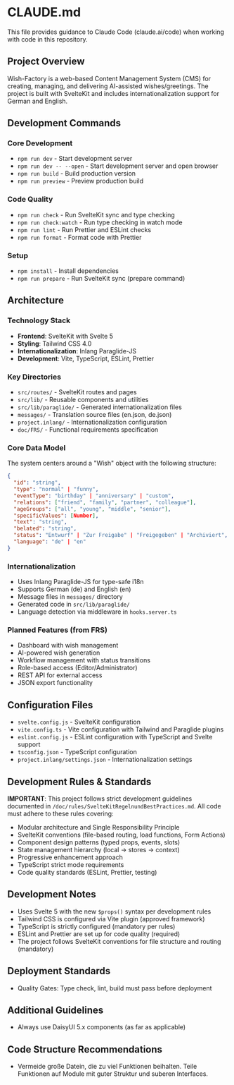 # CLAUDE.md

This file provides guidance to Claude Code (claude.ai/code) when working with code in this repository.

## Project Overview

Wish-Factory is a web-based Content Management System (CMS) for creating, managing, and delivering AI-assisted wishes/greetings. The project is built with SvelteKit and includes internationalization support for German and English.

## Development Commands

### Core Development

- `npm run dev` - Start development server
- `npm run dev -- --open` - Start development server and open browser
- `npm run build` - Build production version
- `npm run preview` - Preview production build

### Code Quality

- `npm run check` - Run SvelteKit sync and type checking
- `npm run check:watch` - Run type checking in watch mode
- `npm run lint` - Run Prettier and ESLint checks
- `npm run format` - Format code with Prettier

### Setup

- `npm install` - Install dependencies
- `npm run prepare` - Run SvelteKit sync (prepare command)

## Architecture

### Technology Stack

- **Frontend**: SvelteKit with Svelte 5
- **Styling**: Tailwind CSS 4.0
- **Internationalization**: Inlang Paraglide-JS
- **Development**: Vite, TypeScript, ESLint, Prettier

### Key Directories

- `src/routes/` - SvelteKit routes and pages
- `src/lib/` - Reusable components and utilities
- `src/lib/paraglide/` - Generated internationalization files
- `messages/` - Translation source files (en.json, de.json)
- `project.inlang/` - Internationalization configuration
- `doc/FRS/` - Functional requirements specification

### Core Data Model

The system centers around a "Wish" object with the following structure:

```json
{
  "id": "string",
  "type": "normal" | "funny",
  "eventType": "birthday" | "anniversary" | "custom",
  "relations": ["friend", "family", "partner", "colleague"],
  "ageGroups": ["all", "young", "middle", "senior"],
  "specificValues": [Number],
  "text": "string",
  "belated": "string",
  "status": "Entwurf" | "Zur Freigabe" | "Freigegeben" | "Archiviert",
  "language": "de" | "en"
}
```

### Internationalization

- Uses Inlang Paraglide-JS for type-safe i18n
- Supports German (de) and English (en)
- Message files in `messages/` directory
- Generated code in `src/lib/paraglide/`
- Language detection via middleware in `hooks.server.ts`

### Planned Features (from FRS)

- Dashboard with wish management
- AI-powered wish generation
- Workflow management with status transitions
- Role-based access (Editor/Administrator)
- REST API for external access
- JSON export functionality

## Configuration Files

- `svelte.config.js` - SvelteKit configuration
- `vite.config.ts` - Vite configuration with Tailwind and Paraglide plugins
- `eslint.config.js` - ESLint configuration with TypeScript and Svelte support
- `tsconfig.json` - TypeScript configuration
- `project.inlang/settings.json` - Internationalization settings

## Development Rules & Standards

**IMPORTANT**: This project follows strict development guidelines documented in `/doc/rules/SvelteKitRegelnundBestPractices.md`. All code must adhere to these rules covering:

- Modular architecture and Single Responsibility Principle
- SvelteKit conventions (file-based routing, load functions, Form Actions)
- Component design patterns (typed props, events, slots)
- State management hierarchy (local → stores → context)
- Progressive enhancement approach
- TypeScript strict mode requirements
- Code quality standards (ESLint, Prettier, testing)

## Development Notes

- Uses Svelte 5 with the new `$props()` syntax per development rules
- Tailwind CSS is configured via Vite plugin (approved framework)
- TypeScript is strictly configured (mandatory per rules)
- ESLint and Prettier are set up for code quality (required)
- The project follows SvelteKit conventions for file structure and routing (mandatory)

## Deployment Standards

- Quality Gates: Type check, lint, build must pass before deployment

## Additional Guidelines

- Always use DaisyUI 5.x components (as far as applicable)

## Code Structure Recommendations

- Vermeide große Datein, die zu viel Funktionen beihalten. Teile Funktionen auf Module mit guter Struktur und suberen Interfaces.